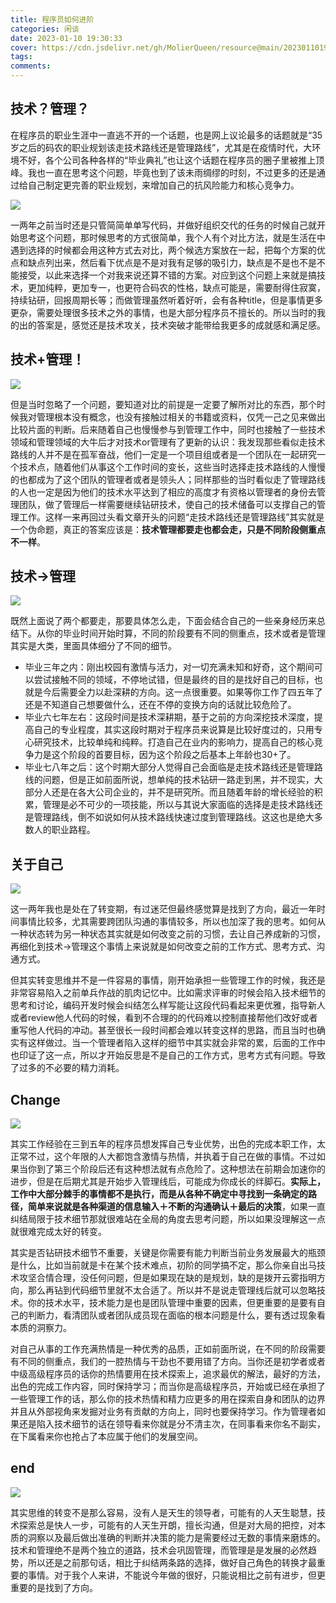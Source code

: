 ```yaml
---
title: 程序员如何进阶
categories: 闲谈
date: 2023-01-10 19:30:33
cover: https://cdn.jsdelivr.net/gh/MolierQueen/resource@main/202301101952258.png
tags: 
comments:
---
```

## 技术？管理？

在程序员的职业生涯中一直逃不开的一个话题，也是网上议论最多的话题就是“35岁之后的码农的职业规划该走技术路线还是管理路线”，尤其是在疫情时代，大环境不好，各个公司各种各样的“毕业典礼”也让这个话题在程序员的圈子里被推上顶峰。我也一直在思考这个问题，毕竟也到了该未雨绸缪的时刻，不过更多的还是通过给自己制定更完善的职业规划，来增加自己的抗风险能力和核心竞争力。

![](https://cdn.jsdelivr.net/gh/MolierQueen/resource@main/202301101851232.png)

一两年之前当时还是只管简简单单写代码，并做好组织交代的任务的时候自己就开始思考这个问题，那时候思考的方式很简单，我个人有个对比方法，就是生活在中遇到选择的时候都会用这种方式去对比，两个候选方案放在一起，把每个方案的优点和缺点列出来，然后看下优点是不是对我有足够的吸引力，缺点是不是也不是不能接受，以此来选择一个对我来说还算不错的方案。对应到这个问题上来就是搞技术，更加纯粹，更加专一，也更符合码农的性格，缺点可能是，需要耐得住寂寞，持续钻研，回报周期长等；而做管理虽然听着好听，会有各种title，但是事情更多更杂，需要处理很多技术之外的事情，也是大部分程序员不擅长的。所以当时的我的出的答案是，感觉还是技术攻关，技术突破才能带给我更多的成就感和满足感。

## 技术+管理！



![](https://cdn.jsdelivr.net/gh/MolierQueen/resource@main/202301101919974.png)



但是当时忽略了一个问题，要知道对比的前提是一定要了解所对比的东西，那个时候我对管理根本没有概念，也没有接触过相关的书籍或资料，仅凭一己之见来做出比较片面的判断。后来随着自己也慢慢参与到管理工作中，同时也接触了一些技术领域和管理领域的大牛后才对技术or管理有了更新的认识：我发现那些看似走技术路线的人并不是在孤军奋战，他们一定是一个项目组或者是一个团队在一起研究一个技术点，随着他们从事这个工作时间的变长，这些当时选择走技术路线的人慢慢的也都成为了这个团队的管理者或者是领头人；同样那些的当时看似走了管理路线的人也一定是因为他们的技术水平达到了相应的高度才有资格以管理者的身份去管理团队，做了管理后一样需要继续钻研技术，使自己的技术储备可以支撑自己的管理工作。这样一来再回过头看文章开头的问题“走技术路线还是管理路线”其实就是一个伪命题，真正的答案应该是：**技术管理都要走也都会走，只是不同阶段侧重点不一样**。

## 技术->管理



![](https://cdn.jsdelivr.net/gh/MolierQueen/resource@main/202301101900671.png)



既然上面说了两个都要走，那要具体怎么走，下面会结合自己的一些亲身经历来总结下。从你的毕业时间开始时算，不同的阶段要有不同的侧重点，技术或者是管理其实是大类，里面具体细分了不同的细节。

* 毕业三年之内：刚出校园有激情与活力，对一切充满未知和好奇，这个期间可以尝试接触不同的领域，不停地试错，但是最终的目的是找好自己的目标，也就是今后需要全力以赴深耕的方向。这一点很重要。如果等你工作了四五年了还是不知道自己想要做什么，还在不停的变换方向的话就比较危险了。
* 毕业六七年左右：这段时间是技术深耕期，基于之前的方向深挖技术深度，提高自己的专业程度，其实这段时期对于程序员来说算是比较好度过的，只用专心研究技术，比较单纯和纯粹。打造自己在业内的影响力，提高自己的核心竞争力是这个阶段的首要目标，因为这个阶段之后基本上年龄也30+了。
* 毕业七八年之后：这个时期大部分人觉得自己会面临是走技术路线还是管理路线的问题，但是正如前面所说，想单纯的技术钻研一路走到黑，并不现实，大部分人还是在各大公司企业的，并不是研究所。而且随着年龄的增长经验的积累，管理是必不可少的一项技能，所以与其说大家面临的选择是走技术路线还是管理路线，倒不如说如何从技术路线快速过度到管理路线。这这也是绝大多数人的职业路程。

## 关于自己

![](https://cdn.jsdelivr.net/gh/MolierQueen/resource@main/202301101903639.png)



这一两年我也是处在了转变期，有过迷茫但最终感觉算是找到了方向，最近一年时间事情比较多，尤其需要跨团队沟通的事情较多，所以也加深了我的思考。如何从一种状态转为另一种状态其实就是如何改变之前的习惯，去让自己养成新的习惯，再细化到技术->管理这个事情上来说就是如何改变之前的工作方式、思考方式、沟通方式。



但其实转变思维并不是一件容易的事情，刚开始承担一些管理工作的时候，我还是非常容易陷入之前单兵作战的肌肉记忆中。比如需求评审的时候会陷入技术细节的思考和讨论，编码开发时候会纠结怎么样写能让这段代码看起来更优雅，指导新人或者review他人代码的时候，看到不合理的的代码难以控制直接帮他们改好或者重写他人代码的冲动。甚至很长一段时间都会难以转变这样的思路，而且当时也确实有这样做过。当一个管理者陷入这样的细节中其实就会非常的累，后面的工作中也印证了这一点，所以才开始反思是不是自己的工作方式，思考方式有问题。导致了过多的不必要的精力消耗。



## Change


![](https://cdn.jsdelivr.net/gh/MolierQueen/resource@main/202301101912439.png)



其实工作经验在三到五年的程序员想发挥自己专业优势，出色的完成本职工作，太正常不过，这个年限的人大都饱含激情与热情，并执着于自己在做的事情。不过如果当你到了第三个阶段后还有这种想法就有点危险了。这种想法在前期会加速你的进步，但是在后期尤其是开始步入管理线后，可能成为你成长的绊脚石。**实际上，工作中大部分棘手的事情都不是执行，而是从各种不确定中寻找到一条确定的路径，简单来说就是各种渠道的信息输入＋不断的沟通确认＋最后的决策**，如果一直纠结局限于技术细节那就很难站在全局的角度去思考问题，所以如果没理解这一点就很难完成太好的转变。



其实是否钻研技术细节不重要，关键是你需要有能力判断当前业务发展最大的瓶颈是什么，比如当前就是卡在某个技术难点，初阶的同学搞不定，那么你亲自出马技术攻坚合情合理，没任何问题，但是如果现在缺的是规划，缺的是拨开云雾指明方向，那么再钻到代码细节里就不太合适了。所以并不是说走管理线后就可以忽略技术。你的技术水平，技术能力是也是团队管理中重要的因素，但更重要的是要有自己的判断力，看清团队或者团队成员现在面临的根本问题是什么，要有透过现象看本质的洞察力。



对自己从事的工作充满热情是一种优秀的品质，正如前面所说，在不同的阶段需要有不同的侧重点，我们的一腔热情与干劲也不要用错了方向。当你还是初学者或者中级高级程序员的话你的热情要用在技术探索上，追求最优的解法，最好的方法，出色的完成工作内容，同时保持学习；而当你是高级程序员，开始或已经在承担了一些管理工作的话，那么你的技术热情和精力应更多的用在探索自身和团队的边界并且从外部视角来发掘对业务有贡献的方向上，同时也要保持学习。作为管理者如果还是陷入技术细节的话在领导看来你就是分不清主次，在同事看来你名不副实，在下属看来你也抢占了本应属于他们的发展空间。



## end



![](https://cdn.jsdelivr.net/gh/MolierQueen/resource@main/202301101920978.png)



其实思维的转变不是那么容易，没有人是天生的领导者，可能有的人天生聪慧，技术探索总是快人一步，可能有的人天生开朗，擅长沟通，但是对大局的把控，对本质的洞察以及最后做出准确的判断并决策的能力是需要经过无数的事情来磨炼的。技术和管理绝不是两个独立的道路，技术会巩固管理，而管理是是发展的必然趋势，所以还是之前那句话，相比于纠结两条路的选择，做好自己角色的转换才最重要的事情。对于我个人来讲，不能说今年做的很好，只能说相比之前有进步，但更重要的是找到了方向。